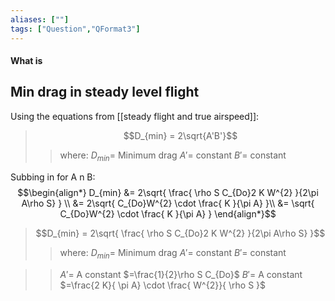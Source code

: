```yaml
---
aliases: [""]
tags: ["Question","QFormat3"]
---
```


#### What is
## Min drag in steady level flight
Using the equations from [[steady flight and true airspeed]]:

> $$D_{min} = 2\sqrt{A'B'}$$ 
>> where:
>> $D_{min}=$  Minimum drag
>> $A'=$ constant
>> $B'=$ constant

Subbing in for A n B:
$$\begin{align*}
D_{min} &=  2\sqrt{   \frac{ \rho S C_{Do}2 K W^{2} }{2\pi A\rho S}  }  \\
&= 2\sqrt{  C_{Do}W^{2} \cdot \frac{  K  }{\pi A}  }\\
&= \sqrt{  C_{Do}W^{2} \cdot \frac{  K  }{\pi A}  }
\end{align*}$$ 

> $$D_{min} =  2\sqrt{   \frac{ \rho S C_{Do}2 K W^{2} }{2\pi A\rho S}   }$$ 
>> where:
>> $D_{min}=$  Minimum drag
>> $A'=$ constant
>> $B'=$ constant

>> $A'=$ A constant $=\frac{1}{2}\rho S C_{Do}$
>> $B'=$ A constant $=\frac{2 K}{ \pi A} \cdot \frac{ W^{2}}{ \rho S }$